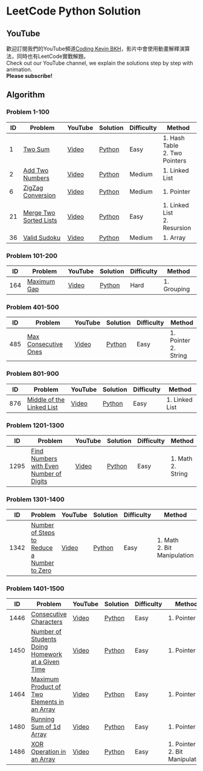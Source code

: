 # LeetCode Python Solution

## YouTube

歡迎訂閱我們的YouTube頻道[Coding Kevin BKH](https://www.youtube.com/channel/UCrLyxqR_OTny2PQLAAjEmjg/)，影片中會使用動畫解釋演算法，同時也有LeetCode實戰解題。 <br>
Check out our YouTube channel, we explain the solutions step by step with animation. <br>
**Please subscribe!**

## Algorithm

### Problem 1-100

| ID | Problem | YouTube | Solution | Difficulty | Method |
| -- | ------- | ------- | -------- | ---------- | ------ |
| 1 | [Two Sum](https://leetcode.com/problems/two-sum/) | [Video](https://youtu.be/fNSFSUfBILY) | [Python](/python/problems-0001-0100/0001-two-sum.py) | Easy | 1. Hash Table <br> 2. Two Pointers |
| 2 | [Add Two Numbers](https://leetcode.com/problems/add-two-numbers/) | [Video](https://youtu.be/ZgTOSvc-Z1c) | [Python](/python/problems-0001-0100/0002-add-two-numbers.py) | Medium | 1. Linked List |
| 6 | [ZigZag Conversion](https://leetcode.com/problems/zigzag-conversion/) | [Video](https://youtu.be/bxWrnTLStkg) | [Python](/python/problems-0001-0100/0006-zigzag-conversion.py) | Medium | 1. Pointer |
| 21 | [Merge Two Sorted Lists](https://leetcode.com/problems/merge-two-sorted-lists/) | [Video](https://youtu.be/h_VY1eokFBc) | [Python](/python/problems-0001-0100/0021-merge-two-sorted-lists.py) | Easy | 1. Linked List <br> 2. Resursion |
| 36 | [Valid Sudoku](https://leetcode.com/problems/valid-sudoku/) | [Video](https://youtu.be/GqeQFpG-7q0) | [Python](/python/problems-0001-0100/0036-valid-sudoku.py) | Medium | 1. Array |

### Problem 101-200

| ID | Problem | YouTube | Solution | Difficulty | Method |
| -- | ------- | ------- | -------- | ---------- | ------ |
| 164 | [Maximum Gap](https://leetcode.com/problems/maximum-gap/) | [Video](https://youtu.be/qN0qvtFbCYw) | [Python](/python/problems-0101-0200/0164-maximum-gap.py) | Hard | 1. Grouping |

### Problem 401-500

| ID | Problem | YouTube | Solution | Difficulty | Method |
| -- | ------- | ------- | -------- | ---------- | ------ |
| 485 | [Max Consecutive Ones](https://leetcode.com/problems/max-consecutive-ones/) | [Video](https://youtu.be/_l5aRR04Yuc) | [Python](/python/problems-0401-0500/0485-max-consecutive-ones.py) | Easy | 1. Pointer <br> 2. String |

### Problem 801-900

| ID | Problem | YouTube | Solution | Difficulty | Method |
| -- | ------- | ------- | -------- | ---------- | ------ |
| 876 | [Middle of the Linked List](https://leetcode.com/problems/middle-of-the-linked-list/) | [Video](https://youtu.be/6fWH6Laiyzw) | [Python](/python/problems-0801-0900/0876-middle-of-the-linked-list.py) | Easy | 1. Linked List |

### Problem 1201-1300

| ID | Problem | YouTube | Solution | Difficulty | Method |
| -- | ------- | ------- | -------- | ---------- | ------ |
| 1295 | [Find Numbers with Even Number of Digits](https://leetcode.com/problems/find-numbers-with-even-number-of-digits/) | [Video](https://youtu.be/db7BLKRPA0A) | [Python](/python/problems-1201-1300/1295-find-numbers-with-even-number-of-digits.py) | Easy | 1. Math <br> 2. String |

### Problem 1301-1400

| ID | Problem | YouTube | Solution | Difficulty | Method |
| -- | ------- | ------- | -------- | ---------- | ------ |
| 1342 | [Number of Steps to Reduce a Number to Zero](https://leetcode.com/problems/number-of-steps-to-reduce-a-number-to-zero/) | [Video](https://youtu.be/xdpp9tH_sPQ) | [Python](/python/problems-1301-1400/1342-number-of-steps-to-reduce-a-number-to-zero.py) | Easy | 1. Math <br> 2. Bit Manipulation |

### Problem 1401-1500

| ID | Problem | YouTube | Solution | Difficulty | Method |
| -- | ------- | ------- | -------- | ---------- | ------ |
| 1446 | [Consecutive Characters](https://leetcode.com/problems/consecutive-characters/) | [Video](https://youtu.be/d5s_fkIEAPg) | [Python](/python/problems-1401-1500/1446-consecutive-characters.py) | Easy | 1. Pointer |
| 1450 | [Number of Students Doing Homework at a Given Time](https://leetcode.com/problems/number-of-students-doing-homework-at-a-given-time/) | [Video](https://youtu.be/MHSgk50ps70) | [Python](/python/problems-1401-1500/1450-number-of-students-doing-homework-at-a-given-time.py) | Easy | 1. Pointer |
| 1464 | [Maximum Product of Two Elements in an Array ](https://leetcode.com/problems/maximum-product-of-two-elements-in-an-array/) | [Video](https://youtu.be/UJMbLuOaeqg) | [Python](/python/problems-1401-1500/1464-maximum-product-of-two-elements-in-an-array.py) | Easy | 1. Pointer |
| 1480 | [Running Sum of 1d Array](https://leetcode.com/problems/running-sum-of-1d-array/) | [Video](https://youtu.be/wVztKtQ5z6A) | [Python](/python/problems-1401-1500/1480-running-sum-of-1d-array.py) | Easy | 1. Pointer |
| 1486 | [XOR Operation in an Array](https://leetcode.com/problems/xor-operation-in-an-array/) | [Video](https://youtu.be/QV5qfVcJUD0) | [Python](/python/problems-1401-1500/1486-xor-operation-in-an-array.py) | Easy | 1. Pointer <br> 2. Bit Manipulation |
